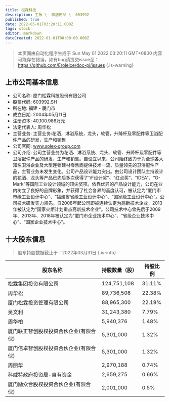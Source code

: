 ```yaml
---
title: 松霖科技
description: 主板 \- 家居用品 \- 603992
published: true
date: 2022-05-01T03:20:11.000Z
tags: stock
editor: markdown
dateCreated: 2022-01-01T00:00:00.000Z
---
```


> 本页面由自动化程序生成于 Sun May 01 2022 03:20:11 GMT+0800
> 内容可能存在错误，如有bug请提交issue至：https://github.com/Eroleice/doc-pi/issues
{.is-warning}

## 上市公司基本信息
- 公司名称: 厦门松霖科技股份有限公司
- 股票代码: 603992.SH
- 所在地: 福建 - 厦门市
- 成立日期: 2004年05月11日
- 注册资本: 40,100.986万元
- 法定代表人: 周华松
- 主营业务: 主营业务:花洒，淋浴系统，龙头，软管，升降杆及零配件等卫浴配件产品的研发，生产和销售
- 公司官网: www.solex-group.com
- 公司介绍: 公司主营业务为花洒、淋浴系统、龙头、软管、升降杆及零配件等卫浴配件产品的研发、生产和销售。自设立以来，公司始终致力于为全球各大知名卫浴企业及大型连锁建材零售商提供技术一流、质量领先的卫浴配件产品，主营业务未发生变化。公司产品设计能力突出。由公司设计团队主持设计的花洒、龙头等产品已先后多次获得了“iF设计奖”、“红点奖”、“IDEA”、“G-Mark”等国际工业设计领域的顶尖奖项。依靠优异的产品设计能力，公司在业内树立了良好的品牌形象，并获得了社会各界的高度认可，被认定为“厦门市市级工业设计中心”、“福建省省级工业设计中心”、“国家级工业设计中心”。公司技术研发实力领先。自2008年起公司即被连续认定为高新技术企业，2013年被认定为“国家火炬计划重点高新技术企业”。公司技术中心曾先后于2009年、2013年、2018年被认定为“厦门市企业技术中心”、“省级企业技术中心”、“国家企业技术中心”。


## 十大股东信息
> 股东持股数据截止于：2022年03月31日
{.is-info}

| 股东名称 | 持股数量（股） | 持股比例 |
| --- | --- | --- |
| 松霖集团投资有限公司 | 124,751,108 | 31.11% |
| 周华松 | 89,736,506 | 22.38% |
| 厦门松霖投资管理有限公司 | 88,965,300 | 22.19% |
| 吴文利 | 31,243,380 | 7.79% |
| 周华柏 | 5,940,376 | 1.48% |
| 厦门联正智创股权投资合伙企业(有限合伙) | 5,301,000 | 1.32% |
| 厦门信卓智创股权投资合伙企业(有限合伙) | 5,301,000 | 1.32% |
| 周丽华 | 2,970,188 | 0.74% |
| 科威特政府投资局-自有资金 | 2,659,275 | 0.66% |
| 厦门励众合股权投资合伙企业(有限合伙) | 2,001,000 | 0.5% |




